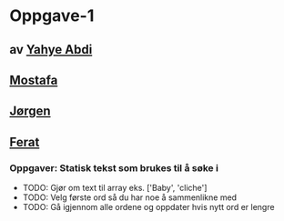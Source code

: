 # Oppgave-1
 ## av [Yahye Abdi]()
 ## [Mostafa](https://github.com/MostafaAliHaider)
 ## [Jørgen](https://codesandbox.io/u/Gothmog)
 ## [Ferat]()
 
### Oppgaver: Statisk tekst som brukes til å søke i
  * TODO: Gjør om text til array eks. ['Baby', 'cliche']
  * TODO: Velg første ord så du har noe å sammenlikne med
  * TODO: Gå igjennom alle ordene og oppdater hvis nytt ord er lengre


